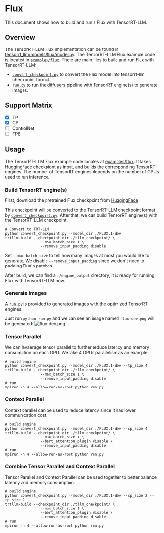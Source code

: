 # Flux
This document shows how to build and run a [Flux](https://huggingface.co/black-forest-labs/FLUX.1-dev/tree/main) with TensorRT-LLM.

## Overview

The TensorRT-LLM Flux implementation can be found in [tensorrt_llm/models/flux/model.py](../../tensorrt_llm/models/flux/model.py). The TensorRT-LLM Flux example code is located in [`examples/flux`](./). There are main files to build and run Flux with TensorRT-LLM:

* [`convert_checkpoint.py`](./convert_checkpoint.py) to convert the Flux model into tensorrt-llm checkpoint format.
* [`run.py`](./run.py) to run the [diffusers](https://huggingface.co/docs/diffusers/index) pipeline with TensorRT engine(s) to generate images.

## Support Matrix

- [x] TP
- [x] CP
- [ ] ControlNet
- [ ] FP8

## Usage

The TensorRT-LLM Flux example code locates at [examples/flux](./). It takes HuggingFace checkpiont as input, and builds the corresponding TensorRT engines. The number of TensorRT engines depends on the number of GPUs used to run inference.

### Build TensorRT engine(s)

First, download the pretrained Flux checkpoint from [HuggingFace](https://huggingface.co/black-forest-labs/FLUX.1-dev/tree/main)

This checkpoint will be converted to the TensorRT-LLM checkpoint format by [`convert_checkpoint.py`](./convert_checkpoint.py). After that, we can build TensorRT engine(s) with the TensorRT-LLM checkpoint.

```
# Convert to TRT-LLM
python convert_checkpoint.py --model_dir ./FLUX.1-dev
trtllm-build --checkpoint_dir ./tllm_checkpoint/ \
                --max_batch_size 1 \
                --remove_input_padding disable
```

Set `--max_batch_size` to tell how many images at most you would like to generate. We disable `--remove_input_padding` since we don't need to padding Flux's patches.

After build, we can find a `./engine_output` directory, it is ready for running Flux with TensorRT-LLM now.

### Generate images

A [`run.py`](./run.py) is provided to generated images with the optimized TensorRT engines.

Just run `python run.py` and we can see an image named `flux-dev.png` will be generated:
![flux-dev.png](./flux-dev.png).

### Tensor Parallel

We can levaerage tensor parallel to further reduce latency and memory consumption on each GPU. We take 4 GPUs parallelism as an example:

```
# build engine
python convert_checkpoint.py --model_dir ./FLUX.1-dev --tp_size 4
trtllm-build --checkpoint_dir ./tllm_checkpoint/ \
                --max_batch_size 1 \
                --remove_input_padding disable
# run
mpirun -n 4 --allow-run-as-root python run.py
```

### Context Parallel

Context parallel can be used to reduce latency since it has lower communication cost.

```
# build engine
python convert_checkpoint.py --model_dir ./FLUX.1-dev --cp_size 4
trtllm-build --checkpoint_dir ./tllm_checkpoint/ \
                --max_batch_size 1 \
                --bert_attention_plugin disable \
                --remove_input_padding disable
# run
mpirun -n 4 --allow-run-as-root python run.py
```

### Combine Tensor Parallel and Context Parallel

Tensor Parallel and Context Parallel can be used together to better balance latency and memory consumption.

```
# build engine
python convert_checkpoint.py --model_dir ./FLUX.1-dev --cp_size 2 --tp_size 2
trtllm-build --checkpoint_dir ./tllm_checkpoint/ \
                --max_batch_size 1 \
                --bert_attention_plugin disable \
                --remove_input_padding disable
# run
mpirun -n 4 --allow-run-as-root python run.py
```
